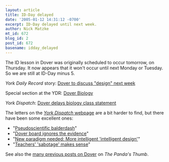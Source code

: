 ```yaml
---
layout: article
title: ID-Day delayed
date: '2005-01-12 14:31:12 -0700'
excerpt: ID-Day delayed until next week.
author: Nick Matzke
mt_id: 672
blog_id: 2
post_id: 672
basename: idday_delayed
---
```

<img src="http://media.mnginteractive.com/media/paper138/Dover_Debate.jpg" alt="" style="float:left;" />The ID lesson in Dover was originally scheduled to occur tomorrow, on Thursday.  It now appears that it won't occur until next Monday or Tuesday.  So we are still at ID-Day minus 5.

_York Daily Record_ story: [Dover to discuss "design" next week](http://ydr.com/story/doverbiology/55260/)

Special section at the YDR: [Dover Biology](http://ydr.com/news/doverbiology/) 

_York Dispatch_: [Dover delays biology class statement](http://www.yorkdispatch.com/Stories/0,1413,138~10023~2648961,00.html)

The letters on the [_York Dispatch_ webpage](http://www.yorkdispatch.com) are a bit harder to find, but there have been some excellent ones:



* "[Pseudoscientific balderdash](http://www.yorkdispatch.com/Stories/0,1413,138~10028~2649000,00.html)"
* "[Dover board ignores the evidence](http://www.yorkdispatch.com/Stories/0,1413,138~10028~2640537,00.html)"
* "[New paradigm needed: More intelligent 'intelligent design'](http://www.yorkdispatch.com/Stories/0,1413,138~10028~2640535,00.html)"
* "[Teachers' 'sabotage' makes sense](http://www.yorkdispatch.com/Stories/0,1413,138~10027~2647038,00.html)"

See also the [many previous posts on Dover](http://tinyurl.com/4ox85) on _The Panda's Thumb_.
